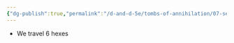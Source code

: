 ```yaml
---
{"dg-publish":true,"permalink":"/d-and-d-5e/tombs-of-annihilation/07-session-notes/session-11/y5-m4-d1/","noteIcon":"","created":"2025-09-24T21:21:55.824-05:00","updated":"2025-10-01T20:10:06.044-05:00"}
---
```



- We travel 6 hexes